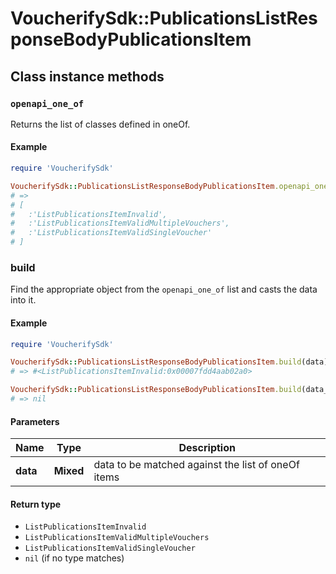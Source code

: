 # VoucherifySdk::PublicationsListResponseBodyPublicationsItem

## Class instance methods

### `openapi_one_of`

Returns the list of classes defined in oneOf.

#### Example

```ruby
require 'VoucherifySdk'

VoucherifySdk::PublicationsListResponseBodyPublicationsItem.openapi_one_of
# =>
# [
#   :'ListPublicationsItemInvalid',
#   :'ListPublicationsItemValidMultipleVouchers',
#   :'ListPublicationsItemValidSingleVoucher'
# ]
```

### build

Find the appropriate object from the `openapi_one_of` list and casts the data into it.

#### Example

```ruby
require 'VoucherifySdk'

VoucherifySdk::PublicationsListResponseBodyPublicationsItem.build(data)
# => #<ListPublicationsItemInvalid:0x00007fdd4aab02a0>

VoucherifySdk::PublicationsListResponseBodyPublicationsItem.build(data_that_doesnt_match)
# => nil
```

#### Parameters

| Name | Type | Description |
| ---- | ---- | ----------- |
| **data** | **Mixed** | data to be matched against the list of oneOf items |

#### Return type

- `ListPublicationsItemInvalid`
- `ListPublicationsItemValidMultipleVouchers`
- `ListPublicationsItemValidSingleVoucher`
- `nil` (if no type matches)

